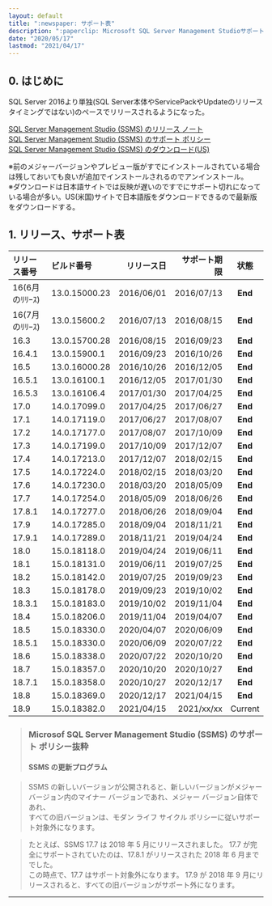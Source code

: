 ```yaml
---
layout: default
title: ":newspaper: サポート表"
description: ":paperclip: Microsoft SQL Server Management Studioサポート表"
date: "2020/05/17"
lastmod: "2021/04/17"
---
```


## 0. はじめに  
SQL Server 2016より単独(SQL Server本体やServicePackやUpdateのリリースタイミングではない)のペースでリリースされるようになった。  

[SQL Server Management Studio (SSMS) のリリース ノート](https://docs.microsoft.com/ja-jp/sql/ssms/release-notes-ssms?view=sql-server-ver15)  
[SQL Server Management Studio (SSMS) のサポート ポリシー](https://docs.microsoft.com/ja-jp/sql/ssms/support-policy?view=sql-server-ver15)  
[SQL Server Management Studio (SSMS) のダウンロード(US)](https://docs.microsoft.com/en-us/sql/ssms/download-sql-server-management-studio-ssms?view=sql-server-ver15)  

※前のメジャーバージョンやプレビュー版がすでにインストールされている場合は残しておいても良いが追加でインストールされるのでアンインストール。  
※ダウンロードは日本語サイトでは反映が遅いのですでにサポート切れになっている場合が多い。US(米国)サイトで日本語版をダウンロードできるので最新版をダウンロードする。  

## 1. リリース、サポート表  

| リリース番号      | ビルド番号         |      リリース日 |     サポート期限 |    状態   |
| :---------- | :------------ | ---------: | ---------: | :-----: |
| 16(6月のﾘﾘｰｽ) | 13.0.15000.23 | 2016/06/01 | 2016/07/13 | **End** |
| 16(7月のﾘﾘｰｽ) | 13.0.15600.2  | 2016/07/13 | 2016/08/15 | **End** |
| 16.3        | 13.0.15700.28 | 2016/08/15 | 2016/09/23 | **End** |
| 16.4.1      | 13.0.15900.1  | 2016/09/23 | 2016/10/26 | **End** |
| 16.5        | 13.0.16000.28 | 2016/10/26 | 2016/12/05 | **End** |
| 16.5.1      | 13.0.16100.1  | 2016/12/05 | 2017/01/30 | **End** |
| 16.5.3      | 13.0.16106.4  | 2017/01/30 | 2017/04/25 | **End** |
| 17.0        | 14.0.17099.0  | 2017/04/25 | 2017/06/27 | **End** |
| 17.1        | 14.0.17119.0  | 2017/06/27 | 2017/08/07 | **End** |
| 17.2        | 14.0.17177.0  | 2017/08/07 | 2017/10/09 | **End** |
| 17.3        | 14.0.17199.0  | 2017/10/09 | 2017/12/07 | **End** |
| 17.4        | 14.0.17213.0  | 2017/12/07 | 2018/02/15 | **End** |
| 17.5        | 14.0.17224.0  | 2018/02/15 | 2018/03/20 | **End** |
| 17.6        | 14.0.17230.0  | 2018/03/20 | 2018/05/09 | **End** |
| 17.7        | 14.0.17254.0  | 2018/05/09 | 2018/06/26 | **End** |
| 17.8.1      | 14.0.17277.0  | 2018/06/26 | 2018/09/04 | **End** |
| 17.9        | 14.0.17285.0  | 2018/09/04 | 2018/11/21 | **End** |
| 17.9.1      | 14.0.17289.0  | 2018/11/21 | 2019/04/24 | **End** |
| 18.0        | 15.0.18118.0  | 2019/04/24 | 2019/06/11 | **End** |
| 18.1        | 15.0.18131.0  | 2019/06/11 | 2019/07/25 | **End** |
| 18.2        | 15.0.18142.0  | 2019/07/25 | 2019/09/23 | **End** |
| 18.3        | 15.0.18178.0  | 2019/09/23 | 2019/10/02 | **End** |
| 18.3.1      | 15.0.18183.0  | 2019/10/02 | 2019/11/04 | **End** |
| 18.4        | 15.0.18206.0  | 2019/11/04 | 2019/04/07 | **End** |
| 18.5        | 15.0.18330.0  | 2020/04/07 | 2020/06/09 | **End** |
| 18.5.1      | 15.0.18330.0  | 2020/06/09 | 2020/07/22 | **End** |
| 18.6        | 15.0.18338.0  | 2020/07/22 | 2020/10/20 | **End** |
| 18.7        | 15.0.18357.0  | 2020/10/20 | 2020/10/27 | **End** |
| 18.7.1      | 15.0.18358.0  | 2020/10/27 | 2020/12/17 | **End** |
| 18.8        | 15.0.18369.0  | 2020/12/17 | 2021/04/15 | **End** |
| 18.9        | 15.0.18382.0  | 2021/04/15 | 2021/xx/xx | Current |


> ### Microsof SQL Server Management Studio (SSMS) のサポート ポリシー抜粋
>
> #### SSMS の更新プログラム

> SSMS の新しいバージョンが公開されると、新しいバージョンがメジャー バージョン内のマイナー バージョンであれ、メジャー バージョン自体であれ、  
> すべての旧バージョンは、モダン ライフ サイクル ポリシーに従いサポート対象外になります。  

> たとえば、SSMS 17.7 は 2018 年 5 月にリリースされました。 17.7 が完全にサポートされていたのは、17.8.1 がリリースされた 2018 年 6 月まででした。  
> この時点で、17.7 はサポート対象外になります。 17.9 が 2018 年 9 月にリリースされると、すべての旧バージョンがサポート外になります。  

* * *
